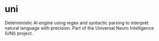 # uni
Deterministic AI engine using regex and syntactic parsing to interpret natural language with precision. Part of the Universal Neuro Intelligence (UNI) project.
